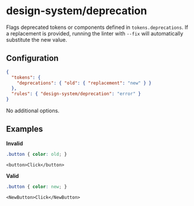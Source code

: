 # design-system/deprecation

Flags deprecated tokens or components defined in `tokens.deprecations`. If a replacement is provided, running the linter with `--fix` will automatically substitute the new value.

## Configuration

```json
{
  "tokens": {
    "deprecations": { "old": { "replacement": "new" } }
  },
  "rules": { "design-system/deprecation": "error" }
}
```

No additional options.

## Examples

**Invalid**

```css
.button { color: old; }
```

```tsx
<button>Click</button>
```

**Valid**

```css
.button { color: new; }
```

```tsx
<NewButton>Click</NewButton>
```
